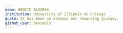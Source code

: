 ```yaml
---
name: BENITO ALVARES
institution: University of Illinois at Chicago
quote: It has been an arduous but rewarding journey.
github_user: benza613
---
```

